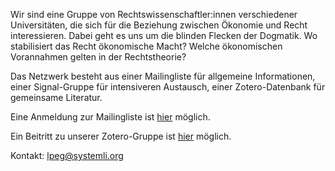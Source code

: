 Wir sind eine Gruppe von Rechtswissenschaftler:innen verschiedener Universitäten, die sich für die Beziehung zwischen Ökonomie und Recht interessieren. Dabei geht es uns um die blinden Flecken der Dogmatik. Wo stabilisiert das Recht ökonomische Macht? Welche ökonomischen Vorannahmen gelten in der Rechtstheorie? 

Das Netzwerk besteht aus einer Mailingliste für allgemeine Informationen, einer Signal-Gruppe für intensiveren Austausch, einer Zotero-Datenbank für gemeinsame Literatur. 

Eine Anmeldung zur Mailingliste ist [hier](https://lists.posteo.de/listinfo/lpegermany) möglich.

Ein Beitritt zu unserer Zotero-Gruppe ist [hier](https://www.zotero.org/groups/4394373/law__political_economy) möglich.

Kontakt: lpeg@systemli.org 
